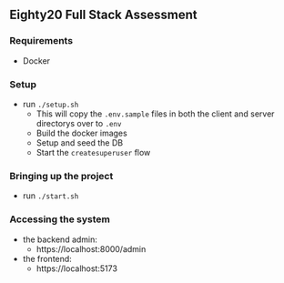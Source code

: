 ## Eighty20 Full Stack Assessment

### Requirements
- Docker

### Setup
- run `./setup.sh`
  - This will copy the `.env.sample` files in both the client and server directorys over to `.env`
  - Build the docker images
  - Setup and seed the DB
  - Start the `createsuperuser` flow
 
### Bringing up the project
- run `./start.sh`

### Accessing the system
- the backend admin:
  - https://localhost:8000/admin
- the frontend:
  - https://localhost:5173
